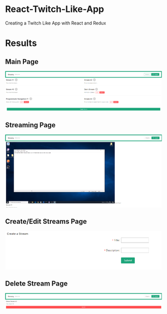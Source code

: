 # React-Twitch-Like-App
Creating a Twitch Like App with React and Redux

# Results

## Main Page
![Main Page](https://github.com/Dans1997/React-Twitch-Like-App/blob/master/streams/client/public/Final.PNG)

## Streaming Page
![Streaming](https://github.com/Dans1997/React-Twitch-Like-App/blob/master/streams/client/public/OOOOOHHH.PNG)

## Create/Edit Streams Page
![Create/Edit Stream](https://github.com/Dans1997/React-Twitch-Like-App/blob/master/streams/client/public/Create-Edit%20Stream.PNG)

## Delete Stream Page
![Delete Stream](https://github.com/Dans1997/React-Twitch-Like-App/blob/master/streams/client/public/Delete%20Stream.PNG)

